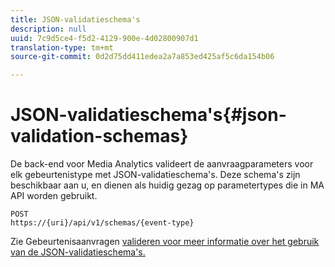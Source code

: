 ```yaml
---
title: JSON-validatieschema's
description: null
uuid: 7c9d5ce4-f5d2-4129-900e-4d02800907d1
translation-type: tm+mt
source-git-commit: 0d2d75dd411edea2a7a853ed425af5c6da154b06

---
```



# JSON-validatieschema&#39;s{#json-validation-schemas}

De back-end voor Media Analytics valideert de aanvraagparameters voor elk gebeurtenistype met JSON-validatieschema&#39;s. Deze schema&#39;s zijn beschikbaar aan u, en dienen als huidig gezag op parametertypes die in MA API worden gebruikt.

```
POST
https://{uri}/api/v1/schemas/{event-type}
```

Zie Gebeurtenisaanvragen [valideren voor meer informatie over het gebruik van de JSON-validatieschema&#39;s.](/help/media-collection-api/mc-api-impl/mc-api-validate-reqs.md)
